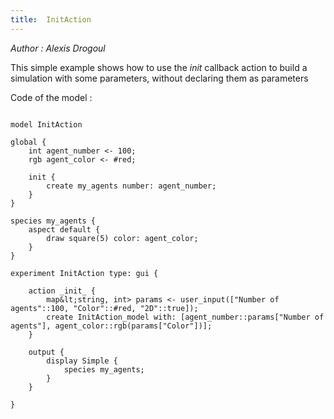 ```yaml
---
title:  InitAction
---
```


[//]: # (keyword|operator_user_input)


_Author : Alexis Drogoul_

 This simple example shows how to use the _init_ callback action to build a simulation with some parameters, without declaring them as parameters


Code of the model : 

```

model InitAction

global {
	int agent_number <- 100;
	rgb agent_color <- #red;
	
	init {
		create my_agents number: agent_number;
	}
}

species my_agents {
	aspect default {
		draw square(5) color: agent_color;
	}
}

experiment InitAction type: gui {
	
	action _init_ {
		map&lt;string, int> params <- user_input(["Number of agents"::100, "Color"::#red, "2D"::true]);
		create InitAction_model with: [agent_number::params["Number of agents"], agent_color::rgb(params["Color"])];
	}
	
	output {
		display Simple {
			species my_agents;
		}
	}
	
}

```
